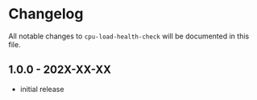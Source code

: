 # Changelog

All notable changes to `cpu-load-health-check` will be documented in this file.

## 1.0.0 - 202X-XX-XX

- initial release
